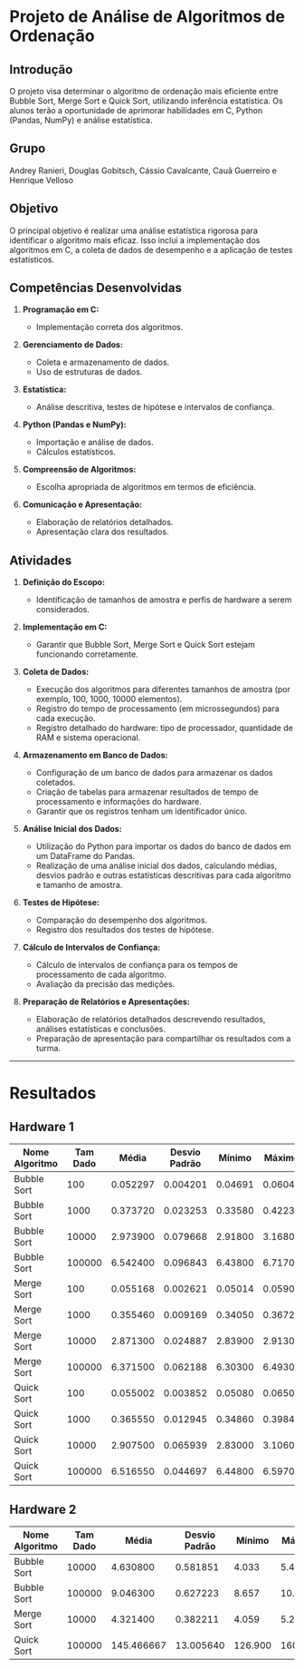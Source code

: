 # Projeto de Análise de Algoritmos de Ordenação

## Introdução

O projeto visa determinar o algoritmo de ordenação mais eficiente entre Bubble Sort, Merge Sort e Quick Sort, utilizando inferência estatística. Os alunos terão a oportunidade de aprimorar habilidades em C, Python (Pandas, NumPy) e análise estatística.

## Grupo
Andrey Ranieri, Douglas Gobitsch, Cássio Cavalcante, Cauã Guerreiro e Henrique Velloso

## Objetivo

O principal objetivo é realizar uma análise estatística rigorosa para identificar o algoritmo mais eficaz. Isso inclui a implementação dos algoritmos em C, a coleta de dados de desempenho e a aplicação de testes estatísticos.

## Competências Desenvolvidas

1. **Programação em C:**
   - Implementação correta dos algoritmos.

2. **Gerenciamento de Dados:**
   - Coleta e armazenamento de dados.
   - Uso de estruturas de dados.

3. **Estatística:**
   - Análise descritiva, testes de hipótese e intervalos de confiança.

4. **Python (Pandas e NumPy):**
   - Importação e análise de dados.
   - Cálculos estatísticos.

5. **Compreensão de Algoritmos:**
   - Escolha apropriada de algoritmos em termos de eficiência.

6. **Comunicação e Apresentação:**
   - Elaboração de relatórios detalhados.
   - Apresentação clara dos resultados.

## Atividades

1. **Definição do Escopo:**
   - Identificação de tamanhos de amostra e perfis de hardware a serem considerados.

2. **Implementação em C:**
   - Garantir que Bubble Sort, Merge Sort e Quick Sort estejam funcionando corretamente.

3. **Coleta de Dados:**
   - Execução dos algoritmos para diferentes tamanhos de amostra (por exemplo, 100, 1000, 10000 elementos).
   - Registro do tempo de processamento (em microssegundos) para cada execução.
   - Registro detalhado do hardware: tipo de processador, quantidade de RAM e sistema operacional.

4. **Armazenamento em Banco de Dados:**
   - Configuração de um banco de dados para armazenar os dados coletados.
   - Criação de tabelas para armazenar resultados de tempo de processamento e informações do hardware.
   - Garantir que os registros tenham um identificador único.

5. **Análise Inicial dos Dados:**
   - Utilização do Python para importar os dados do banco de dados em um DataFrame do Pandas.
   - Realização de uma análise inicial dos dados, calculando médias, desvios padrão e outras estatísticas descritivas para cada algoritmo e tamanho de amostra.

6. **Testes de Hipótese:**
   - Comparação do desempenho dos algoritmos.
   - Registro dos resultados dos testes de hipótese.

7. **Cálculo de Intervalos de Confiança:**
   - Cálculo de intervalos de confiança para os tempos de processamento de cada algoritmo.
   - Avaliação da precisão das medições.
   
8. **Preparação de Relatórios e Apresentações:**
   - Elaboração de relatórios detalhados descrevendo resultados, análises estatísticas e conclusões.
   - Preparação de apresentação para compartilhar os resultados com a turma.
--- 

# Resultados

## Hardware 1

| Nome Algoritmo | Tam Dado | Média    | Desvio Padrão | Mínimo  | Máximo  | Quantidade |
|----------------|----------|----------|---------------|---------|---------|------------|
| Bubble Sort    | 100      | 0.052297 | 0.004201      | 0.04691 | 0.06049 | 20         |
| Bubble Sort    | 1000     | 0.373720 | 0.023253      | 0.33580 | 0.42230 | 10         |
| Bubble Sort    | 10000    | 2.973900 | 0.079668      | 2.91800 | 3.16800 | 10         |
| Bubble Sort    | 100000   | 6.542400 | 0.096843      | 6.43800 | 6.71700 | 10         |
| Merge Sort     | 100      | 0.055168 | 0.002621      | 0.05014 | 0.05900 | 20         |
| Merge Sort     | 1000     | 0.355460 | 0.009169      | 0.34050 | 0.36720 | 10         |
| Merge Sort     | 10000    | 2.871300 | 0.024887      | 2.83900 | 2.91300 | 10         |
| Merge Sort     | 100000   | 6.371500 | 0.062188      | 6.30300 | 6.49300 | 10         |
| Quick Sort     | 100      | 0.055002 | 0.003852      | 0.05080 | 0.06508 | 20         |
| Quick Sort     | 1000     | 0.365550 | 0.012945      | 0.34860 | 0.39840 | 20         |
| Quick Sort     | 10000    | 2.907500 | 0.065939      | 2.83000 | 3.10600 | 20         |
| Quick Sort     | 100000   | 6.516550 | 0.044697      | 6.44800 | 6.59700 | 20         |

## Hardware 2

| Nome Algoritmo | Tam Dado | Média      | Desvio Padrão | Mínimo  | Máximo  | Quantidade |
|----------------|----------|------------|---------------|---------|---------|------------|
| Bubble Sort    | 10000    | 4.630800   | 0.581851      | 4.033   | 5.445   | 10         |
| Bubble Sort    | 100000   | 9.046300   | 0.627223      | 8.657   | 10.810  | 10         |
| Merge Sort     | 10000    | 4.321400   | 0.382211      | 4.059   | 5.232   | 10         |
| Quick Sort     | 100000   | 145.466667 | 13.005640     | 126.900 | 160.000 | 6          |
